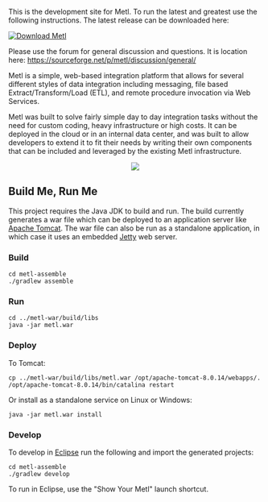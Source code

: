 This is the development site for Metl.  To run the latest and greatest use the following instructions.  The latest  release can be downloaded here:

<a href="https://sourceforge.net/projects/metl/files/latest/download" rel="nofollow"><img alt="Download Metl" src="https://a.fsdn.com/con/app/sf-download-button"></a>

Please use the forum for general discussion and questions.  It is location here: https://sourceforge.net/p/metl/discussion/general/

Metl is a simple, web-based integration platform that allows for several different styles of data integration including messaging, file based Extract/Transform/Load (ETL), and remote procedure invocation via Web Services. 

Metl was built to solve fairly simple day to day integration tasks without the need for custom coding, heavy infrastructure or high costs. It can be deployed in the cloud or in an internal data center, and was built to allow developers to extend it to fit their needs by writing their own components that can be included and leveraged by the existing Metl infrastructure.

<p align="center">
  <img src='https://raw.githubusercontent.com/wiki/JumpMind/metl/images/screenshots/design/design.png' />
</p>

## Build Me, Run Me

This project requires the Java JDK to build and run.  The build currently generates a war file 
which can be deployed to an application server like [Apache Tomcat](http://tomcat.apache.org).  The war file can also be run as a standalone application, in which case it uses an embedded [Jetty](http://www.eclipse.org/jetty) web server.

### Build
~~~~~
cd metl-assemble
./gradlew assemble
~~~~~

### Run
~~~~~
cd ../metl-war/build/libs
java -jar metl.war
~~~~~

### Deploy

To Tomcat:
~~~~~
cp ../metl-war/build/libs/metl.war /opt/apache-tomcat-8.0.14/webapps/.
/opt/apache-tomcat-8.0.14/bin/catalina restart
~~~~~

Or install as a standalone service on Linux or Windows:
~~~~~
java -jar metl.war install
~~~~~


### Develop
To develop in [Eclipse](http://eclipse.org) run the following and import the generated projects:
~~~~~
cd metl-assemble
./gradlew develop
~~~~~

To run in Eclipse, use the "Show Your Metl" launch shortcut.
